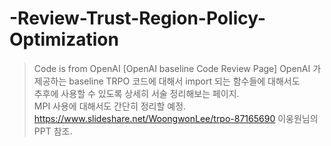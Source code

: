 # -Review-Trust-Region-Policy-Optimization
> Code is from OpenAI 
[OpenAI baseline Code Review Page] 
> OpenAI 가 제공하는 baseline TRPO 코드에 대해서 import 되는 함수들에 대해서도  
> 추후에 사용할 수 있도록 상세히 서술 정리해보는 페이지.    
> MPI 사용에 대해서도 간단히 정리할 예정.   
> https://www.slideshare.net/WoongwonLee/trpo-87165690 이웅원님의 PPT 참조.  
